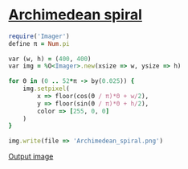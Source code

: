 [1]: https://rosettacode.org/wiki/Archimedean_spiral

# [Archimedean spiral][1]

```ruby
require('Imager')
define π = Num.pi
 
var (w, h) = (400, 400)
var img = %O<Imager>.new(xsize => w, ysize => h)
 
for Θ in (0 .. 52*π -> by(0.025)) {
    img.setpixel(
        x => floor(cos(Θ / π)*Θ + w/2),
        y => floor(sin(Θ / π)*Θ + h/2),
        color => [255, 0, 0]
    )
}
 
img.write(file => 'Archimedean_spiral.png')
```

[Output image](https://github.com/trizen/rc/blob/master/img/archimedean-spiral-sidef.png)
